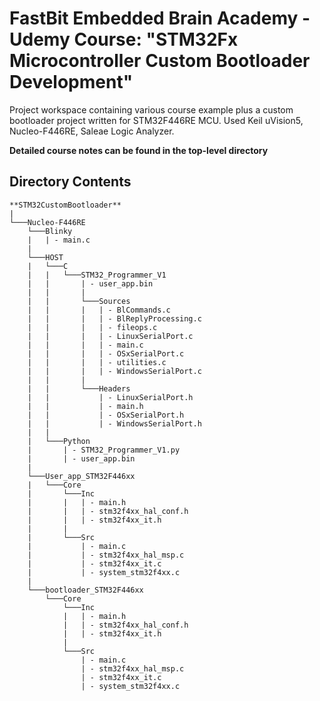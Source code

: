 # FastBit Embedded Brain Academy - Udemy Course: "STM32Fx Microcontroller Custom Bootloader Development"
Project workspace containing various course example plus a custom bootloader project written for STM32F446RE MCU. Used Keil uVision5, Nucleo-F446RE, Saleae Logic Analyzer.

**Detailed course notes can be found in the top-level directory**

## Directory Contents
```
**STM32CustomBootloader**
|
└───Nucleo-F446RE
    └───Blinky
    |   | - main.c
    |
    └───HOST
    |   └───C
    |   |   └───STM32_Programmer_V1
    |   |       | - user_app.bin
    |   |       |
    |   |       └───Sources
    |   |       |   | - BlCommands.c
    |   |       |   | - BlReplyProcessing.c
    |   |       |   | - fileops.c
    |   |       |   | - LinuxSerialPort.c
    |   |       |   | - main.c
    |   |       |   | - OSxSerialPort.c
    |   |       |   | - utilities.c
    |   |       |   | - WindowsSerialPort.c
    |   |       |
    |   |       └───Headers
    |   |           | - LinuxSerialPort.h
    |   |           | - main.h
    |   |           | - OSxSerialPort.h
    |   |           | - WindowsSerialPort.h
    |   |   
    |   └───Python
    |       | - STM32_Programmer_V1.py
    |       | - user_app.bin
    |
    └───User_app_STM32F446xx
    |	└───Core
    |       └───Inc
    |       |   | - main.h
    |       |   | - stm32f4xx_hal_conf.h
    |       |   | - stm32f4xx_it.h
    |       |
    |       └───Src
    |           | - main.c
    |           | - stm32f4xx_hal_msp.c
    |           | - stm32f4xx_it.c
    |           | - system_stm32f4xx.c
    |    		
    └───bootloader_STM32F446xx
        └───Core
            └───Inc
    	    |   | - main.h
    	    |   | - stm32f4xx_hal_conf.h
    	    |   | - stm32f4xx_it.h
    	    |
    	    └───Src
    	        | - main.c
    	        | - stm32f4xx_hal_msp.c
    	        | - stm32f4xx_it.c
                | - system_stm32f4xx.c
```
